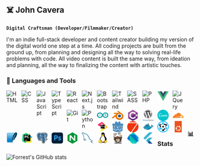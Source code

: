 ## ☠️ John Cavera

**`Digital Craftsman (Developer/Filmmaker/Creator)`**

I'm an indie full-stack developer and content creator building my version of the digital world one step at a time. All coding projects are built from the ground up, from planning and designing all the way to solving real-life problems with code. All video content is built the same way, from ideation and planning, all the way to finalizing the content with artistic touches.

### 🧰 Languages and Tools

<p>
<img 
    align="left" 
    alt="HTML"
    title="HTML" 
    width="30px" 
    style="padding-right: 10px;" 
    src="https://cdn.jsdelivr.net/gh/devicons/devicon@latest/icons/html5/html5-original.svg" 
/>
<img 
    align="left" 
    alt="CSS" 
    title="CSS"
    width="30px" 
    style="padding-right: 10px;" 
    src="https://cdn.jsdelivr.net/gh/devicons/devicon@latest/icons/css3/css3-original.svg" 
/>
<img 
    align="left" 
    alt="JavaScript" 
    title="JavaScript"
    width="30px" 
    style="padding-right: 10px;" 
    src="https://cdn.jsdelivr.net/gh/devicons/devicon@latest/icons/javascript/javascript-original.svg" 
/>
<img 
    align="left" 
    alt="TypeScript"
    title="TypeScript" 
    width="30px" 
    style="padding-right: 10px;" 
    src="https://cdn.jsdelivr.net/gh/devicons/devicon@latest/icons/typescript/typescript-original.svg" 
/>
<img 
    align="left" 
    alt="React"
    title="React" 
    width="30px" 
    style="padding-right: 10px;" 
    src="https://cdn.jsdelivr.net/gh/devicons/devicon@latest/icons/react/react-original.svg" 
/>
<img 
    align="left" 
    alt="Next.js" 
    title="Next.js"
    width="30px" 
    style="padding-right: 10px;" 
    src="https://cdn.jsdelivr.net/gh/devicons/devicon@latest/icons/nextjs/nextjs-original.svg" 
/>
<img 
    align="left" 
    alt="Bootstrap"
    title="Bootstrap" 
    width="30px" 
    style="padding-right: 10px;" 
    src="https://cdn.jsdelivr.net/gh/devicons/devicon@latest/icons/bootstrap/bootstrap-original.svg" 
/>
<img 
    align="left" 
    alt="Tailwind" 
    title="Tailwind"
    width="30px" 
    style="padding-right: 10px;" 
    src="https://cdn.jsdelivr.net/gh/devicons/devicon@latest/icons/tailwindcss/tailwindcss-original.svg" 
/>
<img 
    align="left" 
    alt="SASS" 
    title="SASS"
    width="30px" 
    style="padding-right: 10px;" 
    src="https://cdn.jsdelivr.net/gh/devicons/devicon@latest/icons/sass/sass-original.svg" 
/>
<img 
    align="left" 
    alt="PHP" 
    title="PHP"
    width="30px" 
    style="padding-right: 10px;" 
    src="https://cdn.jsdelivr.net/gh/devicons/devicon@latest/icons/php/php-original.svg" 
/>
<img 
    align="left" 
    alt="Laravel" 
    title="Laravel"
    width="30px" 
    style="padding-right: 10px;" 
    src="https://github.com/devicons/devicon/blob/v2.16.0/icons/vuejs/vuejs-original.svg" 
/>
<img 
    align="left" 
    alt="JQuery" 
    title="JQuery"
    width="30px" 
    style="padding-right: 10px;" 
    src="https://cdn.jsdelivr.net/gh/devicons/devicon@latest/icons/jquery/jquery-original.svg" 
/>
<img 
    align="left" 
    alt="Git" 
    title="Git"
    width="30px" 
    style="padding-right: 10px;" 
    src="https://cdn.jsdelivr.net/gh/devicons/devicon@latest/icons/git/git-original.svg" 
/>
<img 
    align="left" 
    alt="Python" 
    title="Python"
    width="30px" 
    style="padding-right: 10px;" 
    src="https://cdn.jsdelivr.net/gh/devicons/devicon@latest/icons/python/python-original.svg" 
/>
<img 
    align="left" 
    alt="Arduino" 
    title="Arduino"
    width="30px" 
    style="padding-right: 10px;" 
    src="https://github.com/devicons/devicon/blob/v2.16.0/icons/arduino/arduino-original.svg" 
/>
<img 
    align="left" 
    alt="Blender" 
    title="Blender"
    width="30px" 
    style="padding-right: 10px;" 
    src="https://github.com/devicons/devicon/blob/v2.16.0/icons/blender/blender-original.svg" 
/>

<img 
    align="left" 
    alt="Csharp" 
    title="Csharp"
    width="30px" 
    style="padding-right: 10px;" 
    src="https://github.com/devicons/devicon/blob/v2.16.0/icons/csharp/csharp-original.svg" 
/>

<img 
    align="left" 
    alt="Wordpress" 
    title="Wordpress"
    width="30px" 
    style="padding-right: 10px;" 
    src="https://github.com/devicons/devicon/blob/v2.16.0/icons/wordpress/wordpress-original.svg" 
/>

</p>
&nbsp;
<p>

<img 
    align="left" 
    alt="Canva" 
    title="Canva"
    width="30px" 
    style="padding-right: 10px;" 
    src="https://github.com/devicons/devicon/blob/v2.16.0/icons/canva/canva-original.svg" 
/>

<img 
    align="left" 
    alt="Cloudflare" 
    title="Cloudflare"
    width="30px" 
    style="padding-right: 10px;" 
    src="https://github.com/devicons/devicon/blob/v2.16.0/icons/cloudflare/cloudflare-original.svg" 
/>

<img 
    align="left" 
    alt="Jetbrains" 
    title="Jetbrains"
    width="30px" 
    style="padding-right: 10px;" 
    src="https://github.com/devicons/devicon/blob/v2.16.0/icons/jetbrains/jetbrains-original.svg" 
/>

<img 
    align="left" 
    alt="Godot" 
    title="Godot"
    width="30px" 
    style="padding-right: 10px;" 
    src="https://github.com/devicons/devicon/blob/v2.16.0/icons/godot/godot-original.svg" 
/>

<img 
    align="left" 
    alt="Framework" 
    title="Framework7"
    width="30px" 
    style="padding-right: 10px;" 
    src="https://github.com/devicons/devicon/blob/v2.16.0/icons/framework7/framework7-original.svg" 
/>

<img 
    align="left" 
    alt="Docker" 
    title="Docker"
    width="30px" 
    style="padding-right: 10px;" 
    src="https://github.com/devicons/devicon/blob/v2.16.0/icons/docker/docker-original.svg" 
/>

<img 
    align="left" 
    alt="Quasar" 
    title="Quasar"
    width="30px" 
    style="padding-right: 10px;" 
    src="https://github.com/devicons/devicon/blob/v2.16.0/icons/quasar/quasar-original.svg" 
/>
</p>

<img 
    align="left" 
    alt="Ubuntu" 
    title="Ubuntu"
    width="30px" 
    style="padding-right: 10px;" 
    src="https://github.com/devicons/devicon/blob/v2.16.0/icons/ubuntu/ubuntu-original.svg" 
/>

<img 
    align="left" 
    alt="Sqlite" 
    title="Sqlite"
    width="30px" 
    style="padding-right: 10px;" 
    src="https://github.com/devicons/devicon/blob/v2.16.0/icons/sqlite/sqlite-original.svg" 
/>

<img 
    align="left" 
    alt="Pycharm" 
    title="Pycharm"
    width="30px" 
    style="padding-right: 10px;" 
    src="https://github.com/devicons/devicon/blob/v2.16.0/icons/pycharm/pycharm-original.svg" 
/>

<img 
    align="left" 
    alt="PostgreSql" 
    title="PostgreSql"
    width="30px" 
    style="padding-right: 10px;" 
    src="https://github.com/devicons/devicon/blob/v2.16.0/icons/postgresql/postgresql-original.svg" 
/>

<img 
    align="left" 
    alt="Photoshop" 
    title="Photoshop"
    width="30px" 
    style="padding-right: 10px;" 
    src="https://github.com/devicons/devicon/blob/v2.16.0/icons/photoshop/photoshop-original.svg" 
/>

<img 
    align="left" 
    alt="Nginx" 
    title="Nginx"
    width="30px" 
    style="padding-right: 10px;" 
    src="https://github.com/devicons/devicon/blob/v2.16.0/icons/nginx/nginx-original.svg" 
/>

<img 
    align="left" 
    alt="Mysql" 
    title="Mysql"
    width="30px" 
    style="padding-right: 10px;" 
    src="https://github.com/devicons/devicon/blob/v2.16.0/icons/mysql/mysql-original.svg" 
/>

<img 
    align="left" 
    alt="Linux" 
    title="Linux"
    width="30px" 
    style="padding-right: 10px;" 
    src="https://github.com/devicons/devicon/blob/v2.16.0/icons/linux/linux-original.svg" 
/>

<img 
    align="left" 
    alt="Composer" 
    title="Composer"
    width="30px" 
    style="padding-right: 10px;color:'white'" 
    src="https://github.com/devicons/devicon/blob/v2.16.0/icons/composer/composer-original.svg" 
/>
<img 
    align="left" 
    alt="Dart" 
    title="Dart"
    width="30px" 
    style="padding-right: 10px;color:'white'" 
    src="https://github.com/devicons/devicon/blob/v2.16.0/icons/dart/dart-original.svg" 
/>
<img 
    align="left" 
    alt="Flutter" 
    title="Flutter"
    width="30px" 
    style="padding-right: 10px;color:'white'" 
    src="https://github.com/devicons/devicon/blob/v2.16.0/icons/flutter/flutter-original.svg" 
/>

<br/>
<br/>

#

### 📊 Stats

![Forrest's GitHub stats](https://github-readme-stats.vercel.app/api?username=forrestknight&show_icons=true&theme=gruvbox)

<!--
**caverajohn/caverajohn** is a ✨ _special_ ✨ repository because its `README.md` (this file) appears on your GitHub profile.

Here are some ideas to get you started:

- 🔭 I’m currently working on ...
- 🌱 I’m currently learning ...
- 👯 I’m looking to collaborate on ...
- 🤔 I’m looking for help with ...
- 💬 Ask me about ...
- 📫 How to reach me: ...
- 😄 Pronouns: ...
- ⚡ Fun fact: ...
-->
